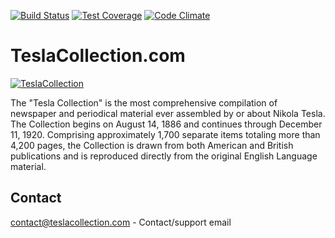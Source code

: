 [![Build Status](https://travis-ci.org/markovujo/teslacollection_com.svg?branch=master)](https://travis-ci.org/markovujo/teslacollection_com)
[![Test Coverage](https://codeclimate.com/github/markovujo/teslacollection_com/badges/coverage.svg)](https://codeclimate.com/github/markovujo/teslacollection_com/coverage)
[![Code Climate](https://codeclimate.com/github/markovujo/teslacollection_com/badges/gpa.svg)](https://codeclimate.com/github/markovujo/teslacollection_com)
<!-- [![Coverage Status](https://coveralls.io/repos/markovujo/teslacollection_com/badge.svg)](https://coveralls.io/r/markovujo/teslacollection_com) -->

TeslaCollection.com
=======

[![TeslaCollection](http://teslacollection.com/img/tesla.jpg)](http://teslacollection.com/)

The "Tesla Collection" is the most comprehensive compilation of newspaper and periodical material ever assembled by or about Nikola Tesla. The Collection begins on August 14, 1886 and continues through December 11, 1920. Comprising approximately 1,700 separate items totaling more than 4,200 pages, the Collection is drawn from both American and British publications and is reproduced directly from the original English Language material.

Contact
------------

contact@teslacollection.com - Contact/support email
